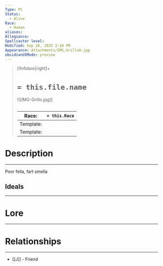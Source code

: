 ```yaml
---
Type: PC
Status:
  - Alive
Race:
  - Human
aliases:
Allegiance:
Spellcaster level:
Modified: Sep 26, 2025 2:10 PM
Appearance: Attachments/IMG.GrilloA.jpg
obsidianUIMode: preview
---
```

> [!Infobox|right]+
> # `= this.file.name`
> ![[IMG-Grillo.jpg]]
> ## 
> | Race: |  `= this.Race` |
> | ---- | ---- |
> | Template: |  |
> | Template: |  |
# Description

---
Poor fella, fart smella
## Ideals
---

# Lore
---



# Relationships
---
- [[J]] - Friend
